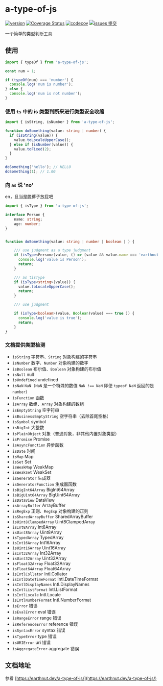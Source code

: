 # a-type-of-js

[![version](<https://img.shields.io/npm/v/a-type-of-js.svg?logo=npm&logoColor=rgb(0,0,0)&label=版本号&labelColor=rgb(73,73,228)&color=rgb(0,0,0)>)](https://www.npmjs.com/package/a-type-of-js) [![Coverage Status](<https://img.shields.io/coverallsCoverage/github/earthnutDev/a-type-of-js?logo=coveralls&label=coveralls&labelColor=rgb(12, 244, 39)&color=rgb(0,0,0)>)](https://coveralls.io/github/earthnutDev/a-type-of-js?branch=main) [![codecov](<https://img.shields.io/codecov/c/github/earthnutDev/a-type-of-js/main?logo=codecov&label=codecov&labelColor=rgb(7, 245, 245)&color=rgb(0,0,0)>)](https://codecov.io/gh/earthnutDev/a-type-of-js) [![issues 提交](<https://img.shields.io/badge/issues-提交-rgb(255,0,63)?logo=github>)](https://github.com/earthnutDev/a-type-of-js/issues)

一个简单的类型判断工具

## 使用

```ts
import { typeOf } from 'a-type-of-js';

const num = 1;

if (typeOf(num) === 'number') {
  console.log('num is number');
} else {
  console.log('num is not number');
}
```

### 使用 `ts` 中的 is 类型判断来进行类型安全收缩

```ts
import { isString, isNumber } from 'a-type-of-js';

function doSomething(value: string | number) {
  if (isString(value)) {
    value.toLocaleUpperCase();
  } else if (isNumber(value)) {
    value.toFixed(2);
  }
}

doSomething('hello'); // HELLO
doSomething(1); // 1.00
```

### 向 `as` 说 'no'

en，且当是脱裤子放屁吧

```ts
import { isType } from 'a-type-of-js';

interface Person {
    name: string;
    age: number;
}


function doSomething(value: string | number | boolean | ) {

    /// use judgment as a type judgment
    if (isType<Person>(value, () => (value && value.name === 'earthnut' && value.age === 18))) {
      console.log('value is Person');
      return;
    }

    /// as tisType
    if (isType<string>(value)) {
      value.toLocaleUpperCase();
      return;
    }

    /// use judgment

    if (isType<boolean>(value, Boolean(value) === true )) {
      console.log('value is true');
      return;
    }
}
```

### 文档提供类型检测

- `isString` 字符串、`String` 对象构建的字符串
- `isNumber` 数字、`Number` 对象构建的数字
- `isBoolean` 布尔值、`Boolean` 对象构建的布尔值
- `isNull` null
- `isUndefined` undefined
- `isNaN` `NaN`（`NaN` 是一个特殊的数值 `NaN !== NaN` 即便 `typeof NaN` 返回的是 `number`）
- `isFunction` 函数
- `isArray` 数组、`Array` 对象构建的数组
- `isEmptyString` 空字符串
- `isBusinessEmptyString` 空字符串（去除首尾空格）
- `isSymbol` symbol
- `isBigInt` 大整数
- `isPlainObject` 对象（普通对象，非其他内置对象类型）
- `isPromise` Promise
- `isAsyncFunction` 异步函数
- `isDate` 时间
- `isMap` Map
- `isSet` Set
- `isWeakMap` WeakMap
- `isWeakSet` WeakSet
- `isGenerator` 生成器
- `isGeneratorFunction` 生成器函数
- `isBigInt64Array` BigInt64Array
- `isBigUint64Array` BigUint64Array
- `isDataView` DataView
- `isArrayBuffer` ArrayBuffer
- `isRegExp` 正则、`RegExp` 对象构建的正则
- `isSharedArrayBuffer` SharedArrayBuffer
- `isUint8ClampedArray` Uint8ClampedArray
- `isInt8Array` Int8Array
- `isUint8Array` Uint8Array
- `isTypedArray` TypedArray
- `isInt16Array` Int16Array
- `isUint16Array` Uint16Array
- `isInt32Array` Int32Array
- `isUint32Array` Uint32Array
- `isFloat32Array` Float32Array
- `isFloat64Array` Float64Array
- `isIntlCollator` Intl.Collator
- `isIntlDateTimeFormat` Intl.DateTimeFormat
- `isIntlDisplayNames` Intl.DisplayNames
- `isIntlListFormat` Intl.ListFormat
- `isIntlLocale` Intl.Locale
- `isIntlNumberFormat` Intl.NumberFormat
- `isError` 错误
- `isEvalError` eval 错误
- `isRangeError` range 错误
- `isReferenceError` reference 错误
- `isSyntaxError` syntax 错误
- `isTypeError` type 错误
- `isURIError` uri 错误
- `isAggregateError` aggregate 错误

## 文档地址

参看 [https://earthnut.dev/a-type-of-js/](https://earthnut.dev/a-type-of-js/)

